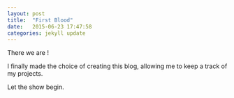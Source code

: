 ```yaml
---
layout: post
title:  "First Blood"
date:   2015-06-23 17:47:58
categories: jekyll update
---
```

There we are !

I finally made the choice of creating this blog, allowing me to keep a track of my projects.

Let the show begin.